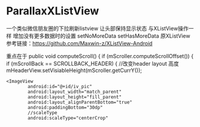 # ParallaxXListView
一个类似微信朋友圈的下拉刷新listview 让头部保持显示状态
与XListView操作一样
增加没有更多数据时的设置
setNoMoreData
setHasMoreData
原XListView参考链接：https://github.com/Maxwin-z/XListView-Android

重点在于
public void computeScroll() {
		if (mScroller.computeScrollOffset()) {
			if (mScrollBack == SCROLLBACK_HEADER) {
			//改变header layout 高度
				mHeaderView.setVisiableHeight(mScroller.getCurrY());
				
	<ImageView
            android:id="@+id/iv_pic"
            android:layout_width="match_parent"
            android:layout_height="fill_parent"
            android:layout_alignParentBottom="true"
            android:paddingBottom="30dp"
            //scaleType
            android:scaleType="centerCrop"
